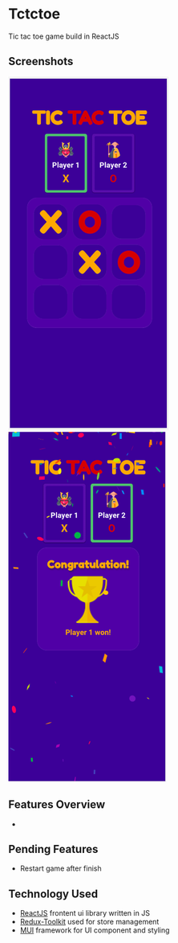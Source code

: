 # Tctctoe

Tic tac toe game build in ReactJS

## Screenshots

![Game Board](/screenshots/game.png?raw=true "Game Board")
![Winner Screen](/screenshots/winnerScreen.png?raw=true "Winner Screen")

## Features Overview

- 


## Pending Features

- Restart game after finish
## Technology Used

- [ReactJS] frontent ui library written in JS
- [Redux-Toolkit] used for store management
- [MUI] framework for UI component and styling



[ReactJS]: https://reactjs.org/docs/getting-started.html
[Redux-Toolkit]: https://redux-toolkit.js.org/introduction/getting-started
[MUI]: https://mui.com/material-ui/getting-started/installation/

